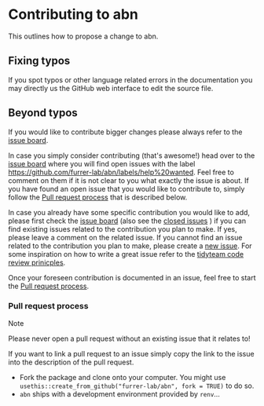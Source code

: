 # Contributing to abn

This outlines how to propose a change to abn.

## Fixing typos

If you spot typos or other language related errors in the documentation you may directly us the GitHub web interface to edit the source file.

## Beyond typos

If you would like to contribute bigger changes please always refer to the
[issue board](https://github.com/furrer-lab/abn/issues).

In case you simply consider contributing (that's awesome!) head over to the
[issue board](https://github.com/furrer-lab/abn/issues) where you will find
open issues  with the label https://github.com/furrer-lab/abn/labels/help%20wanted.
Feel free to comment on them if it is not clear to you what exactly the issue
is about.
If you have found an open issue that you would like to contribute to, simply
follow the [Pull request process](#pull-request-proces) that is described
below.

In case you already have some specific contribution you would like to add,
please first check the [issue board](https://github.com/furrer-lab/abn/issues)
(also see the
[closed issues](https://github.com/furrer-lab/abn/issues?q=is%3Aissue+is%3Aclosed)
) if you can find existing issues related to the contribution you plan to make.
If yes, please leave a comment on the related issue.
If you cannot find an issue related to the contribution you plan to make, please
create a [new issue](https://github.com/furrer-lab/abn/issues/new).
For some inspiration on how to write a great issue refer to the
[tidyteam code review prinicples](https://code-review.tidyverse.org/issues/).

Once your foreseen contribution is documented in an issue, feel free to start
the [Pull request process](#pull-request-proces).


### Pull request process

> [!NOTE]
> Please never open a pull request without an existing issue that it relates
> to!
>
> If you want to link a pull request to an issue simply copy the link to the
> issue into the description of the pull request.

*   Fork the package and clone onto your computer.
    You might use `usethis::create_from_github("furrer-lab/abn", fork = TRUE)`
    to do so.
*   `abn` ships with a development environment provided by `renv`...
